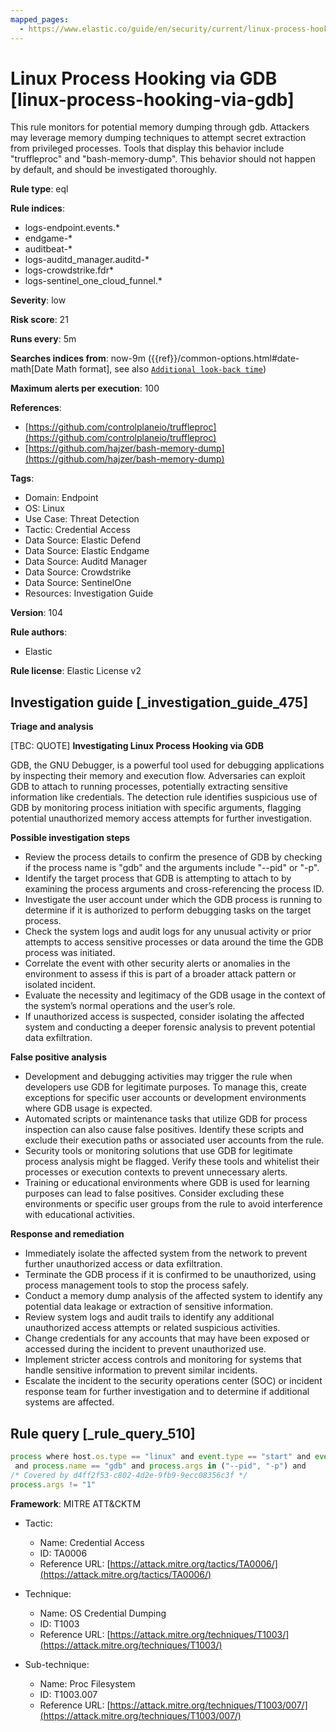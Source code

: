 ```yaml
---
mapped_pages:
  - https://www.elastic.co/guide/en/security/current/linux-process-hooking-via-gdb.html
---
```


# Linux Process Hooking via GDB [linux-process-hooking-via-gdb]

This rule monitors for potential memory dumping through gdb. Attackers may leverage memory dumping techniques to attempt secret extraction from privileged processes. Tools that display this behavior include "truffleproc" and "bash-memory-dump". This behavior should not happen by default, and should be investigated thoroughly.

**Rule type**: eql

**Rule indices**:

* logs-endpoint.events.*
* endgame-*
* auditbeat-*
* logs-auditd_manager.auditd-*
* logs-crowdstrike.fdr*
* logs-sentinel_one_cloud_funnel.*

**Severity**: low

**Risk score**: 21

**Runs every**: 5m

**Searches indices from**: now-9m ({{ref}}/common-options.html#date-math[Date Math format], see also [`Additional look-back time`](docs-content://solutions/security/detect-and-alert/create-detection-rule.md#rule-schedule))

**Maximum alerts per execution**: 100

**References**:

* [https://github.com/controlplaneio/truffleproc](https://github.com/controlplaneio/truffleproc)
* [https://github.com/hajzer/bash-memory-dump](https://github.com/hajzer/bash-memory-dump)

**Tags**:

* Domain: Endpoint
* OS: Linux
* Use Case: Threat Detection
* Tactic: Credential Access
* Data Source: Elastic Defend
* Data Source: Elastic Endgame
* Data Source: Auditd Manager
* Data Source: Crowdstrike
* Data Source: SentinelOne
* Resources: Investigation Guide

**Version**: 104

**Rule authors**:

* Elastic

**Rule license**: Elastic License v2

## Investigation guide [_investigation_guide_475]

**Triage and analysis**

[TBC: QUOTE]
**Investigating Linux Process Hooking via GDB**

GDB, the GNU Debugger, is a powerful tool used for debugging applications by inspecting their memory and execution flow. Adversaries can exploit GDB to attach to running processes, potentially extracting sensitive information like credentials. The detection rule identifies suspicious use of GDB by monitoring process initiation with specific arguments, flagging potential unauthorized memory access attempts for further investigation.

**Possible investigation steps**

* Review the process details to confirm the presence of GDB by checking if the process name is "gdb" and the arguments include "--pid" or "-p".
* Identify the target process that GDB is attempting to attach to by examining the process arguments and cross-referencing the process ID.
* Investigate the user account under which the GDB process is running to determine if it is authorized to perform debugging tasks on the target process.
* Check the system logs and audit logs for any unusual activity or prior attempts to access sensitive processes or data around the time the GDB process was initiated.
* Correlate the event with other security alerts or anomalies in the environment to assess if this is part of a broader attack pattern or isolated incident.
* Evaluate the necessity and legitimacy of the GDB usage in the context of the system’s normal operations and the user’s role.
* If unauthorized access is suspected, consider isolating the affected system and conducting a deeper forensic analysis to prevent potential data exfiltration.

**False positive analysis**

* Development and debugging activities may trigger the rule when developers use GDB for legitimate purposes. To manage this, create exceptions for specific user accounts or development environments where GDB usage is expected.
* Automated scripts or maintenance tasks that utilize GDB for process inspection can also cause false positives. Identify these scripts and exclude their execution paths or associated user accounts from the rule.
* Security tools or monitoring solutions that use GDB for legitimate process analysis might be flagged. Verify these tools and whitelist their processes or execution contexts to prevent unnecessary alerts.
* Training or educational environments where GDB is used for learning purposes can lead to false positives. Consider excluding these environments or specific user groups from the rule to avoid interference with educational activities.

**Response and remediation**

* Immediately isolate the affected system from the network to prevent further unauthorized access or data exfiltration.
* Terminate the GDB process if it is confirmed to be unauthorized, using process management tools to stop the process safely.
* Conduct a memory dump analysis of the affected system to identify any potential data leakage or extraction of sensitive information.
* Review system logs and audit trails to identify any additional unauthorized access attempts or related suspicious activities.
* Change credentials for any accounts that may have been exposed or accessed during the incident to prevent unauthorized use.
* Implement stricter access controls and monitoring for systems that handle sensitive information to prevent similar incidents.
* Escalate the incident to the security operations center (SOC) or incident response team for further investigation and to determine if additional systems are affected.


## Rule query [_rule_query_510]

```js
process where host.os.type == "linux" and event.type == "start" and event.action in ("exec", "exec_event", "start", "ProcessRollup2", "executed", "process_started")
 and process.name == "gdb" and process.args in ("--pid", "-p") and
/* Covered by d4ff2f53-c802-4d2e-9fb9-9ecc08356c3f */
process.args != "1"
```

**Framework**: MITRE ATT&CKTM

* Tactic:

    * Name: Credential Access
    * ID: TA0006
    * Reference URL: [https://attack.mitre.org/tactics/TA0006/](https://attack.mitre.org/tactics/TA0006/)

* Technique:

    * Name: OS Credential Dumping
    * ID: T1003
    * Reference URL: [https://attack.mitre.org/techniques/T1003/](https://attack.mitre.org/techniques/T1003/)

* Sub-technique:

    * Name: Proc Filesystem
    * ID: T1003.007
    * Reference URL: [https://attack.mitre.org/techniques/T1003/007/](https://attack.mitre.org/techniques/T1003/007/)



